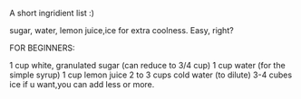  A short ingridient list :)
 
 sugar, water, lemon juice,ice for extra coolness. Easy, right?

FOR BEGINNERS:

1 cup white, granulated sugar (can reduce to 3/4 cup)
1 cup water (for the simple syrup)
1 cup lemon juice
2 to 3 cups cold water (to dilute)
3-4 cubes ice if u want,you can add less or more.